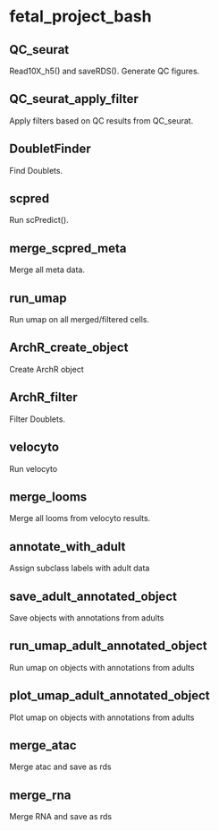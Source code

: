 # fetal_project_bash

## QC_seurat
Read10X_h5() and saveRDS(). Generate QC figures.

## QC_seurat_apply_filter
Apply filters based on QC results from QC_seurat.

## DoubletFinder
Find Doublets.

## scpred
Run scPredict().

## merge_scpred_meta
Merge all meta data.

## run_umap
Run umap on all merged/filtered cells.

## ArchR_create_object
Create ArchR object

## ArchR_filter
Filter Doublets.

## velocyto
Run velocyto

## merge_looms
Merge all looms from velocyto results.

## annotate_with_adult
Assign subclass labels with adult data

## save_adult_annotated_object
Save objects with annotations from adults

## run_umap_adult_annotated_object
Run umap on objects with annotations from adults

## plot_umap_adult_annotated_object
Plot umap on objects with annotations from adults

## merge_atac
Merge atac and save as rds

## merge_rna
Merge RNA and save as rds
